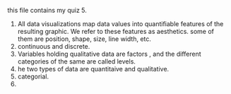 this file contains my quiz 5.  
1) All data visualizations map data values into quantifiable features of the resulting graphic. We refer to these features as aesthetics. some of them are position, shape, size, line width, etc.   
2) continuous and discrete.   
3) Variables holding qualitative data are factors , and the different categories of the same are called levels.
4) he two types of data are quantitaive and qualitative.
5) categorial.
6) 
